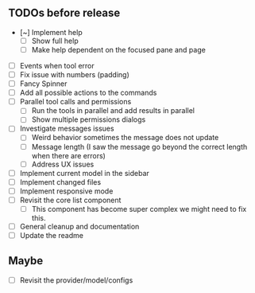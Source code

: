 ## TODOs before release

- [~] Implement help
  - [ ] Show full help
  - [ ] Make help dependent on the focused pane and page
- [ ] Events when tool error
- [ ] Fix issue with numbers (padding)
- [ ] Fancy Spinner
- [ ] Add all possible actions to the commands
- [ ] Parallel tool calls and permissions
  - [ ] Run the tools in parallel and add results in parallel
  - [ ] Show multiple permissions dialogs
- [ ] Investigate messages issues
  - [ ] Weird behavior sometimes the message does not update
  - [ ] Message length (I saw the message go beyond the correct length when there are errors)
  - [ ] Address UX issues
- [ ] Implement current model in the sidebar
- [ ] Implement changed files
- [ ] Implement responsive mode
- [ ] Revisit the core list component
  - [ ] This component has become super complex we might need to fix this.
- [ ] General cleanup and documentation
- [ ] Update the readme

## Maybe

- [ ] Revisit the provider/model/configs
